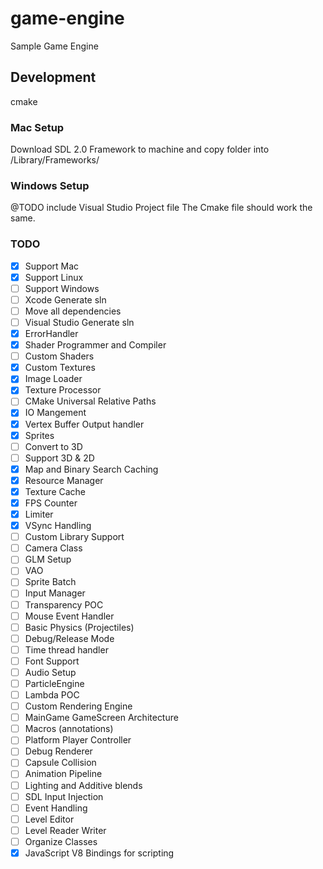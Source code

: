 # game-engine
Sample Game Engine


## Development

cmake

### Mac Setup

Download SDL 2.0 Framework to machine and copy folder into /Library/Frameworks/

### Windows Setup
@TODO include Visual Studio Project file
The Cmake file should work the same.

### TODO

- [x] Support Mac
- [x] Support Linux
- [ ] Support Windows
- [ ] Xcode Generate sln
- [ ] Move all dependencies
- [ ] Visual Studio Generate sln
- [x] ErrorHandler
- [x] Shader Programmer and Compiler
- [ ] Custom Shaders
- [x] Custom Textures
- [x] Image Loader
- [x] Texture Processor
- [ ] CMake Universal Relative Paths
- [x] IO Mangement
- [x] Vertex Buffer Output handler
- [x] Sprites
- [ ] Convert to 3D
- [ ] Support 3D & 2D
- [x] Map and Binary Search Caching
- [x] Resource Manager
- [x] Texture Cache
- [x] FPS Counter
- [x] Limiter
- [x] VSync Handling
- [ ] Custom Library Support
- [ ] Camera Class
- [ ] GLM Setup
- [ ] VAO
- [ ] Sprite Batch
- [ ] Input Manager
- [ ] Transparency POC
- [ ] Mouse Event Handler
- [ ] Basic Physics (Projectiles)
- [ ] Debug/Release Mode
- [ ] Time thread handler
- [ ] Font Support
- [ ] Audio Setup
- [ ] ParticleEngine
- [ ] Lambda POC
- [ ] Custom Rendering Engine
- [ ] MainGame GameScreen Architecture
- [ ] Macros (annotations)
- [ ] Platform Player Controller
- [ ] Debug Renderer
- [ ] Capsule Collision
- [ ] Animation Pipeline
- [ ] Lighting and Additive blends
- [ ] SDL Input Injection
- [ ] Event Handling
- [ ] Level Editor
- [ ] Level Reader Writer
- [ ] Organize Classes
- [x] JavaScript V8 Bindings for scripting 